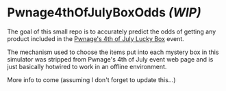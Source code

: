 # Pwnage4thOfJulyBoxOdds _(WIP)_
The goal of this small repo is to accurately predict the odds of getting any product included in the [Pwnage's 4th of July Lucky Box](https://pwnage.com/products/july-4th-celebration-lucky-box) event.

The mechanism used to choose the items put into each mystery box in this simulator was stripped from Pwnage's 4th of July event web page and is just basically hotwired to work in an offline environment.

More info to come (assuming I don't forget to update this...)